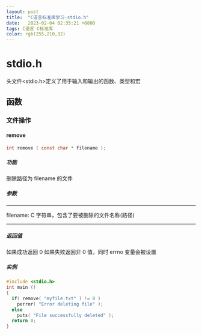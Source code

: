 ```yaml
---
layout: post
title:  "C语言标准库学习-stdio.h"
date:   2023-02-04 02:35:21 +0800
tags: C语言 C标准库 
color: rgb(255,210,32)
---
```


# stdio.h

头文件<stdio.h>定义了用于输入和输出的函数、类型和宏

## 函数

### 文件操作

#### remove

```c
int remove ( const char * filename ); 
```

##### 功能

删除路径为 filename 的文件

##### 参数

---
filename: C 字符串，包含了要被删除的文件名称(路径)

---

##### 返回值

如果成功返回 0
如果失败返回非 0 值，同时 errno 变量会被设置

##### 实例

```c
#include <stdio.h>
int main ()
{
  if( remove( "myfile.txt" ) != 0 )
    perror( "Error deleting file" );
  else
    puts( "File successfully deleted" );
  return 0;
}
```
